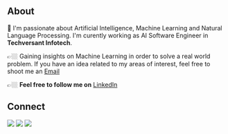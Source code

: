 
## About

🔭 I'm passionate about Artificial Intelligence, Machine Learning and Natural Language Processing. I'm curently working as AI Software Engineer in **Techversant Infotech**.

👉🏼 Gaining insights on Machine Learning in order to solve a real world problem. If you have an idea related to my areas of interest, feel free to shoot me an [Email](https://mail.google.com/mail/u/1/#inbox?compose=new)

👉🏼 **Feel free to follow me on** [LinkedIn](https://www.linkedin.com/in/sreerag-radhakrishnan-599036130/)

## Connect
<a href="https://www.linkedin.com/in/sreerag-radhakrishnan-599036130/"><img src="https://img.shields.io/badge/linkedin-%230077B5.svg?style=for-the-badge&logo=linkedin&logoColor=white"><a> <a href="https://mail.google.com/mail/u/1/#inbox?compose=new"><img src="https://img.shields.io/badge/Gmail-D14836?style=for-the-badge&logo=gmail&logoColor=white"><a> <a href="https://twitter.com/KolathSreerag"><img src="https://img.shields.io/badge/Twitter-%231DA1F2.svg?style=for-the-badge&logo=Twitter&logoColor=white"><a>
